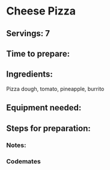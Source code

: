 # Cheese Pizza

## Servings: 7

## Time to prepare: 

## Ingredients:
Pizza dough, tomato, pineapple, burrito

## Equipment needed:


## Steps for preparation:



### Notes:



### Codemates #
